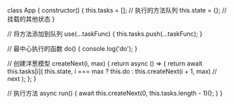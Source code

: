 class App {
  constructor() {
    this.tasks = []; // 执行的方法队列
    this.state = {}; // 挂载的其他状态
  }
  
  // 将方法添加到队列
  use(...taskFunc) {
    this.tasks.push(...taskFunc);
  }
  
  // 最中心执行的函数
  do() {
    console.log('do');
  }
  
  // 创建洋葱模型
  createNext(i, max) {
    return async () => {
      return await this.tasks[i](
        this.state,
        i === max ? this.do : this.createNext(i + 1, max) // next
      );
    };
  }
  
  // 执行方法
  async run() {
    await this.createNext(0, this.tasks.length - 1)();
  }
}